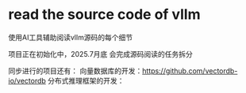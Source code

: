 # read the source code of vllm

使用AI工具辅助阅读vllm源码的每个细节

项目正在初始化中，2025.7月底 会完成源码阅读的任务拆分

同步进行的项目还有：
向量数据库的开发：https://github.com/vectordb-io/vectordb
分布式推理框架的开发：
